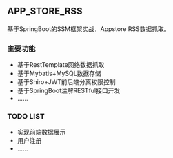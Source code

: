 ## APP_STORE_RSS
基于SpringBoot的SSM框架实战，Appstore RSS数据抓取。

### 主要功能
   * 基于RestTemplate网络数据抓取
   * 基于Mybatis+MySQL数据存储 
   * 基于Shiro+JWT前后端分离权限控制
   * 基于SpringBoot注解RESTful接口开发
   * ......
### TODO LIST
   * 实现前端数据展示
   * 用户注册
   * ......